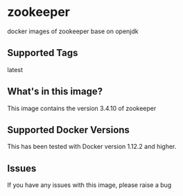 # zookeeper
docker images of zookeeper base on openjdk

## Supported Tags
latest


## What's in this image?
This image contains the version 3.4.10 of zookeeper


## Supported Docker Versions
This has been tested with Docker version 1.12.2 and higher.

## Issues
If you have any issues with this image, please raise a bug

